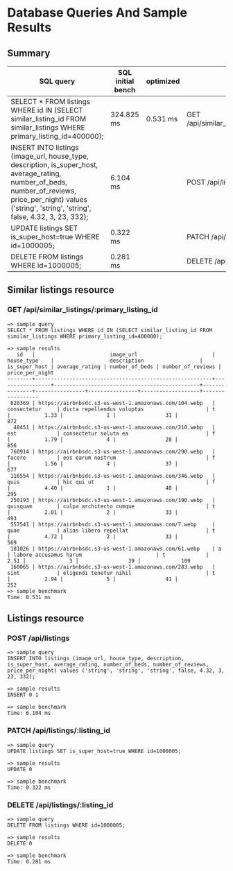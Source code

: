 # Database Queries And Sample Results

## Summary

| SQL query                                                                                                                                                                                                    | SQL initial bench | optimized | endpoint                                      |
| ------------------------------------------------------------------------------------------------------------------------------------------------------------------------------------------------------------ | ----------------- | --------- | --------------------------------------------- |
| SELECT \* FROM listings WHERE id IN (SELECT similar_listing_id FROM similar_listings WHERE primary_listing_id=400000);                                                                                       | 324.825 ms        | 0.531 ms  | GET /api/similar_listings/:primary_listing_id |
| INSERT INTO listings (image_url, house_type, description, is_super_host, average_rating, number_of_beds, number_of_reviews, price_per_night) values ('string', 'string', 'string', false, 4.32, 3, 23, 332); | 6.104 ms          |           | POST /api/listings                            |
| UPDATE listings SET is_super_host=true WHERE id=1000005;                                                                                                                                                     | 0.322 ms          |           | PATCH /api/listings/:listing_id               |
| DELETE FROM listings WHERE id=1000005;                                                                                                                                                                       | 0.281 ms          |           | DELETE /api/listings/:listing_id              |

## Similar listings resource

### GET /api/similar_listings/:primary_listing_id

```
=> sample query
SELECT * FROM listings WHERE id IN (SELECT similar_listing_id FROM similar_listings WHERE primary_listing_id=400000);

=> sample results
   id   |                        image_url                        |   house_type    |                  description                  | is_super_host | average_rating | number_of_beds | number_of_reviews | price_per_night
--------+---------------------------------------------------------+-----------------+-----------------------------------------------+---------------+----------------+----------------+-------------------+-----------------
 820369 | https://airbnbsdc.s3-us-west-1.amazonaws.com/104.webp   | consectetur     | dicta repellendus voluptas                    | t             |           1.33 |              1 |                31 |             872
  48451 | https://airbnbsdc.s3-us-west-1.amazonaws.com/210.webp   | est             | consectetur soluta ea                         | f             |           1.79 |              4 |                28 |             856
 760914 | https://airbnbsdc.s3-us-west-1.amazonaws.com/290.webp   | facere          | eos earum nostrum                             | f             |           1.56 |              4 |                37 |             677
 116554 | https://airbnbsdc.s3-us-west-1.amazonaws.com/346.webp   | quis            | hic qui ut                                    | f             |           4.40 |              1 |                40 |             295
 250193 | https://airbnbsdc.s3-us-west-1.amazonaws.com/190.webp   | quisquam        | culpa architecto cumque                       | t             |           2.01 |              2 |                33 |             493
 557541 | https://airbnbsdc.s3-us-west-1.amazonaws.com/7.webp     | quae            | alias libero repellat                         | t             |           4.72 |              2 |                33 |             569
 181026 | https://airbnbsdc.s3-us-west-1.amazonaws.com/61.webp    | a               | labore accusamus harum                        | t             |           2.51 |              3 |                39 |             109
 160065 | https://airbnbsdc.s3-us-west-1.amazonaws.com/283.webp   | sint            | eligendi tenetur nihil                        | t             |           2.94 |              5 |                41 |             252
=> sample benchmark
Time: 0.531 ms
```

## Listings resource

### POST /api/listings

```
=> sample query
INSERT INTO listings (image_url, house_type, description, is_super_host, average_rating, number_of_beds, number_of_reviews, price_per_night) values ('string', 'string', 'string', false, 4.32, 3, 23, 332);

=> sample results
INSERT 0 1

=> sample benchmark
Time: 6.104 ms
```

### PATCH /api/listings/:listing_id

```
=> sample query
UPDATE listings SET is_super_host=true WHERE id=1000005;

=> sample results
UPDATE 0

=> sample benchmark
Time: 0.322 ms
```

### DELETE /api/listings/:listing_id

```
=> sample query
DELETE FROM listings WHERE id=1000005;

=> sample results
DELETE 0

=> sample benchmark
Time: 0.281 ms
```

